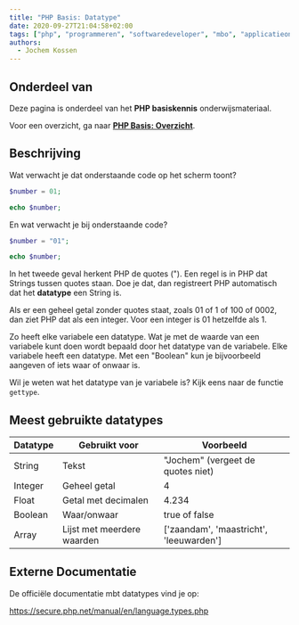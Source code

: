 ```yaml
---
title: "PHP Basis: Datatype"
date: 2020-09-27T21:04:58+02:00
tags: ["php", "programmeren", "softwaredeveloper", "mbo", "applicatieontwikkelaar", "25604", "25187"]
authors:
  - Jochem Kossen
---
```


## Onderdeel van
Deze pagina is onderdeel van het **PHP basiskennis**
onderwijsmateriaal.

Voor een overzicht, ga naar **[PHP Basis: Overzicht](../php-basis)**.

## Beschrijving

Wat verwacht je dat onderstaande code op het scherm toont?
```php
$number = 01;

echo $number;
```

En wat verwacht je bij onderstaande code?

```php
$number = "01";

echo $number;
```

In het tweede geval herkent PHP de quotes ("). Een regel is in PHP dat Strings tussen quotes staan. Doe je dat, dan registreert PHP automatisch dat het **datatype** een String is.

Als er een geheel getal zonder quotes staat, zoals 01 of 1 of 100 of 0002, dan ziet PHP dat als een integer. Voor een integer is 01 hetzelfde als 1.

Zo heeft elke variabele een datatype. Wat je met de waarde van een variabele kunt doen wordt bepaald door het datatype van de variabele. Elke variabele heeft een datatype. Met een "Boolean" kun je bijvoorbeeld aangeven of iets waar of onwaar is.

Wil je weten wat het datatype van je variabele is? Kijk eens naar de functie `gettype`.

## Meest gebruikte datatypes

|Datatype	|Gebruikt voor	|Voorbeeld|
|-----------|---------------|---------|
|String     | Tekst         | "Jochem" (vergeet de quotes niet)|
|Integer    | Geheel getal  | 4       |
|Float      | Getal met decimalen | 4.234 |
|Boolean    | Waar/onwaar   | true of false |
|Array      | Lijst met meerdere waarden |	['zaandam', 'maastricht', 'leeuwarden'] |

## Externe Documentatie

De officiële documentatie mbt datatypes vind je op:

https://secure.php.net/manual/en/language.types.php
